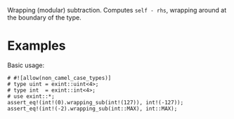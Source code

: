 Wrapping (modular) subtraction. Computes `self - rhs`,
wrapping around at the boundary of the type.

# Examples

Basic usage:

```
# #![allow(non_camel_case_types)]
# type uint = exint::uint<4>;
# type int  = exint::int<4>;
# use exint::*;
assert_eq!(int!(0).wrapping_sub(int!(127)), int!(-127));
assert_eq!(int!(-2).wrapping_sub(int::MAX), int::MAX);
```
